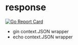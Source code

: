 # response

[![Go Report Card](https://goreportcard.com/badge/github.com/BUGLAN/response?style=flat-square)](https://goreportcard.com/report/github.com/labstack/echo)


* gin context.JSON wrapper
* echo context.JSON wrapper
